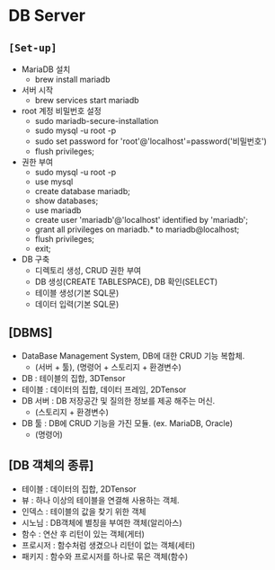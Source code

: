 # DB Server

## `[Set-up]`
* MariaDB 설치
    * brew install mariadb
* 서버 시작
    * brew services start mariadb
* root 계정 비밀번호 설정
    * sudo mariadb-secure-installation
    * sudo mysql -u root -p
    * sudo set password for 'root'@'localhost'=password('비밀번호')
    * flush privileges;
* 권한 부여
    * sudo mysql -u root -p
    * use mysql
    * create database mariadb;
    * show databases;
    * use mariadb
    * create user 'mariadb'@'localhost' identified by 'mariadb';
    * grant all privileges on mariadb.* to mariadb@localhost;
    * flush privileges;
    * exit;
* DB 구축
    * 디렉토리 생성, CRUD 권한 부여
    * DB 생성(CREATE TABLESPACE), DB 확인(SELECT)
    * 테이블 생성(기본 SQL문)
    * 데이터 입력(기본 SQL문)

## [DBMS]
* DataBase Management System, DB에 대한 CRUD 기능 복합체.
  * (서버 + 툴), (명령어 + 스토리지 + 환경변수)
* DB : 테이블의 집합, 3DTensor
* 테이블 : 데이터의 집합, 데이터 프레임, 2DTensor
* DB 서버 : DB 저장공간 및 질의한 정보를 제공 해주는 머신.
  * (스토리지 + 환경변수)
* DB 툴 : DB에 CRUD 기능을 가진 모듈. (ex. MariaDB, Oracle)
  * (명령어)

## [DB 객체의 종류]
* 테이블 : 데이터의 집합, 2DTensor
* 뷰 : 하나 이상의 테이블을 연결해 사용하는 객체.
* 인덱스 : 테이블의 값을 찾기 위한 객체
* 시노님 : DB객체에 별칭을 부여한 객체(알리아스)
* 함수 : 연산 후 리턴이 있는 객체(게터)
* 프로시저 : 함수처럼 생겼으나 리턴이 없는 객체(세터)
* 패키지 : 함수와 프로시저를 하나로 묶은 객체(함수)